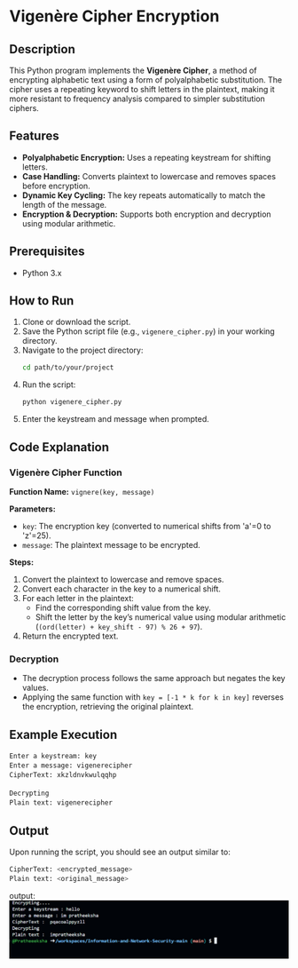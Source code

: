 # Vigenère Cipher Encryption

## Description
This Python program implements the **Vigenère Cipher**, a method of encrypting alphabetic text using a form of polyalphabetic substitution. The cipher uses a repeating keyword to shift letters in the plaintext, making it more resistant to frequency analysis compared to simpler substitution ciphers.

## Features
- **Polyalphabetic Encryption:** Uses a repeating keystream for shifting letters.
- **Case Handling:** Converts plaintext to lowercase and removes spaces before encryption.
- **Dynamic Key Cycling:** The key repeats automatically to match the length of the message.
- **Encryption & Decryption:** Supports both encryption and decryption using modular arithmetic.

## Prerequisites
- Python 3.x

## How to Run
1. Clone or download the script.
2. Save the Python script file (e.g., `vigenere_cipher.py`) in your working directory.
3. Navigate to the project directory:
   ```sh
   cd path/to/your/project
   ```
4. Run the script:
   ```sh
   python vigenere_cipher.py
   ```
5. Enter the keystream and message when prompted.

## Code Explanation
### Vigenère Cipher Function
**Function Name:** `vignere(key, message)`

**Parameters:**
- `key`: The encryption key (converted to numerical shifts from 'a'=0 to 'z'=25).
- `message`: The plaintext message to be encrypted.

**Steps:**
1. Convert the plaintext to lowercase and remove spaces.
2. Convert each character in the key to a numerical shift.
3. For each letter in the plaintext:
   - Find the corresponding shift value from the key.
   - Shift the letter by the key’s numerical value using modular arithmetic (`(ord(letter) + key_shift - 97) % 26 + 97`).
4. Return the encrypted text.

### Decryption
- The decryption process follows the same approach but negates the key values.
- Applying the same function with `key = [-1 * k for k in key]` reverses the encryption, retrieving the original plaintext.

## Example Execution
```sh
Enter a keystream: key
Enter a message: vigenerecipher
CipherText: xkzldnvkwulqqhp

Decrypting
Plain text: vigenerecipher
```

## Output
Upon running the script, you should see an output similar to:
```sh
CipherText: <encrypted_message>
Plain text: <original_message>
```



output:
![alt text](image.png)
